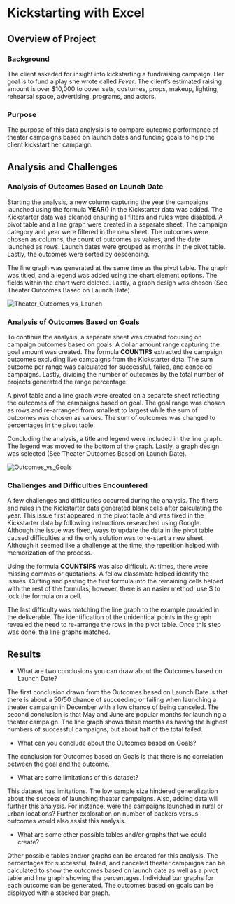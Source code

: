 # Kickstarting with Excel

## Overview of Project

### Background

The client askeded for insight into kickstarting a fundraising campaign. Her goal is to fund a play she wrote called *Fever*. The client’s estimated raising amount is over $10,000 to cover sets, costumes, props, makeup, lighting, rehearsal space, advertising, programs, and actors.

### Purpose

The purpose of this data analysis is to compare outcome performance of theater campaigns based on launch dates and funding goals to help the client kickstart her campaign. 

## Analysis and Challenges

### Analysis of Outcomes Based on Launch Date

Starting the analysis, a new column capturing the year the campaigns launched using the formula **YEAR()** in the Kickstarter data was added. The Kickstarter data was cleaned ensuring all filters and rules were disabled. A pivot table and a line graph were created in a separate sheet. The campaign category and year were filtered in the new sheet. The outcomes were chosen as columns, the count of outcomes as values, and the date launched as rows. Launch dates were grouped as months in the pivot table. Lastly, the outcomes were sorted by descending. 

The line graph was generated at the same time as the pivot table. The graph was titled, and a legend was added using the chart element options.  The fields within the chart were deleted. Lastly, a graph design was chosen (See Theater Outcomes Based on Launch Date). 

![Theater_Outcomes_vs_Launch](https://user-images.githubusercontent.com/78306719/108769095-24b14c80-751e-11eb-9b1a-3536f8e7417d.png)
  
### Analysis of Outcomes Based on Goals

To continue the analysis, a separate sheet was created focusing on campaign outcomes based on goals. A dollar amount range capturing the goal amount was created. The formula **COUNTIFS** extracted the campaign outcomes excluding live campaigns from the Kickstarter data. The sum outcome per range was calculated for successful, failed, and canceled campaigns. Lastly, dividing the number of outcomes by the total number of projects generated the range percentage.

A pivot table and a line graph were created on a separate sheet reflecting the outcomes of the campaigns based on goal. The goal range was chosen as rows and re-arranged from smallest to largest while the sum of outcomes was chosen as values. The sum of outcomes was changed to percentages in the pivot table.

Concluding the analysis, a title and legend were included in the line graph. The legend was moved to the bottom of the graph. Lastly, a graph design was selected (See Theater Outcomes Based on Launch Date).

![Outcomes_vs_Goals](https://user-images.githubusercontent.com/78306719/108768949-f92e6200-751d-11eb-80bf-3988520ac496.png)

### Challenges and Difficulties Encountered

A few challenges and difficulties occurred during the analysis. The filters and rules in the Kickstarter data generated blank cells after calculating the year. This issue first appeared in the pivot table and was fixed in the Kickstarter data by following instructions researched using Google. Although the issue was fixed, ways to update the data in the pivot table caused difficulties and the only solution was to re-start a new sheet. Although it seemed like a challenge at the time, the repetition helped with memorization of the process.
 

Using the formula **COUNTSIFS** was also difficult. At times, there were missing commas or quotations. A fellow classmate helped identify the issues. Cutting and pasting the first formula into the remaining cells helped with the rest of the formulas; however, there is an easier method: use $ to lock the formula on a cell. 

The last difficulty was matching the line graph to the example provided in the deliverable. The identification of the unidentical points in the graph revealed the need to re-arrange the rows in the pivot table. Once this step was done, the line graphs matched. 

## Results

- What are two conclusions you can draw about the Outcomes based on Launch Date?

The first conclusion drawn from the Outcomes based on Launch Date is that there is about a 50/50 chance of succeeding or failing when launching a theater campaign in December with a low chance of being canceled. The second conclusion is that May and June are popular months for launching a theater campaign. The line graph shows these months as having the highest numbers of successful campaigns, but about half of the total failed.  

- What can you conclude about the Outcomes based on Goals?

The conclusion for Outcomes based on Goals is that there is no correlation between the goal and the outcome. 


- What are some limitations of this dataset?

This dataset has limitations. The low sample size hindered generalization about the success of launching theater campaigns. Also, adding data will further this analysis. For instance, were the campaigns launched in rural or urban locations? Further exploration on number of backers versus outcomes would also assist this analysis.        

- What are some other possible tables and/or graphs that we could create?

Other possible tables and/or graphs can be created for this analysis. The percentages for successful, failed, and canceled theater campaigns can be calculated to show the outcomes based on launch date as well as a pivot table and line graph showing the percentages. Individual bar graphs for each outcome can be generated. The outcomes based on goals can be displayed with a stacked bar graph. 

